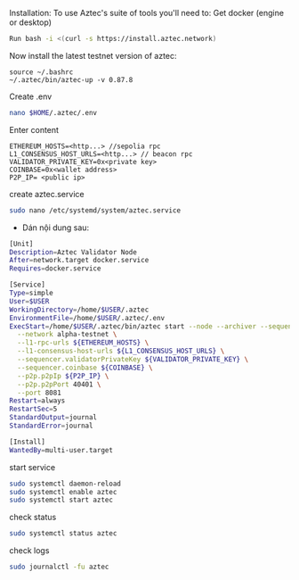 Installation:
To use Aztec's suite of tools you'll need to:
Get docker (engine or desktop)
```bash
Run bash -i <(curl -s https://install.aztec.network)
```
Now install the latest testnet version of aztec: 
```
source ~/.bashrc
~/.aztec/bin/aztec-up -v 0.87.8
```
Create .env
```bash
nano $HOME/.aztec/.env
```
Enter content
```
ETHEREUM_HOSTS=<http...> //sepolia rpc
L1_CONSENSUS_HOST_URLS=<http...> // beacon rpc
VALIDATOR_PRIVATE_KEY=0x<private key>
COINBASE=0x<wallet address>
P2P_IP= <public ip>
```
create aztec.service
```bash
sudo nano /etc/systemd/system/aztec.service
```
- Dán nội dung sau:
```bash
[Unit]
Description=Aztec Validator Node
After=network.target docker.service
Requires=docker.service

[Service]
Type=simple
User=$USER
WorkingDirectory=/home/$USER/.aztec
EnvironmentFile=/home/$USER/.aztec/.env
ExecStart=/home/$USER/.aztec/bin/aztec start --node --archiver --sequencer \
  --network alpha-testnet \
  --l1-rpc-urls ${ETHEREUM_HOSTS} \
  --l1-consensus-host-urls ${L1_CONSENSUS_HOST_URLS} \
  --sequencer.validatorPrivateKey ${VALIDATOR_PRIVATE_KEY} \
  --sequencer.coinbase ${COINBASE} \
  --p2p.p2pIp ${P2P_IP} \
  --p2p.p2pPort 40401 \
  --port 8081
Restart=always
RestartSec=5
StandardOutput=journal
StandardError=journal

[Install]
WantedBy=multi-user.target

```
start service
```bash
sudo systemctl daemon-reload
sudo systemctl enable aztec
sudo systemctl start aztec
```
check status
```bash
sudo systemctl status aztec
```
check logs
```bash
sudo journalctl -fu aztec
```
